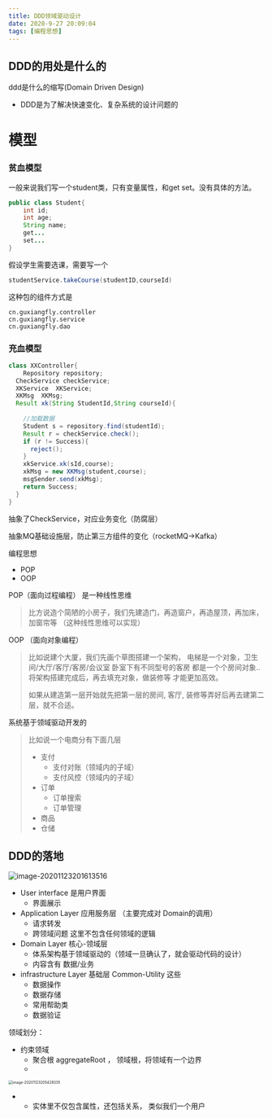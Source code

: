 ```yaml
---
title: DDD领域驱动设计
date: 2020-9-27 20:09:04
tags: [编程思想]
---
```




## DDD的用处是什么的

ddd是什么的缩写(Domain Driven Design)

- DDD是为了解决快速变化、复杂系统的设计问题的







# 模型

### 贫血模型

一般来说我们写一个student类，只有变量属性，和get set。没有具体的方法。

```java
public class Student{
	int id;
	int age;
	String name;
	get...
	set...
}
```

假设学生需要选课，需要写一个

```java
studentService.takeCourse(studentID,courseId)
```

这种包的组件方式是

```
cn.guxiangfly.controller
cn.guxiangfly.service
cn.guxiangfly.dao
```



### 充血模型

```java
class XXController{
	Repository repository;
  CheckService checkService;
  XKService  XKService;
  XKMsg  XKMsg;
  Result xk(String StudentId,String courseId){
    
    //加载数据
    Student s = repository.find(studentId);
    Result r = checkService.check();
    if (r != Success){
      reject();
    }
    xkService.xk(sId,course);
    xkMsg = new XKMsg(student,course);
    msgSender.send(xkMsg);
    return Success;
  }
}
```



抽象了CheckService，对应业务变化（防腐层）

抽象MQ基础设施层，防止第三方组件的变化（rocketMQ->Kafka）







编程思想

- POP
- OOP



POP（面向过程编程） 是一种线性思维

> 比方说造个简陋的小房子，我们先建造门，再造窗户，再造屋顶，再加床，加窗帘等    （这种线性思维可以实现）

OOP （面向对象编程）

> 比如说建个大厦，我们先画个草图搭建一个架构，  电梯是一个对象，卫生间/大厅/客厅/客房/会议室    卧室下有不同型号的客房 都是一个个房间对象.. 将架构搭建完成后，再去填充对象，做装修等 才能更加高效。
>
> 如果从建造第一层开始就先把第一层的房间, 客厅, 装修等弄好后再去建第二层，就不合适。







系统基于领域驱动开发的

> 比如说一个电商分有下面几层
>
> - 支付
>   - 支付对账（领域内的子域）
>   - 支付风控（领域内的子域）
> - 订单
>   - 订单搜索
>   - 订单管理
> - 商品
> - 仓储

## DDD的落地

![image-20201123201613516](https://gitee.com/guxiangfly/blogimage/raw/master/img/image-20201123201613516.png)



- User interface  是用户界面
  - 界面展示
- Application  Layer 应用服务层 （主要完成对 Domain的调用）
  - 请求转发
  - 跨领域问题 这里不包含任何领域的逻辑
- Domain Layer  核心-领域层
  - 体系架构基于领域驱动的（领域一旦确认了，就会驱动代码的设计）
  - 内容含有  数据/业务
- infrastructure Layer  基础层   Common-Utility 这些
  - 数据操作
  - 数据存储
  - 常用帮助类
  - 数据验证







领域划分：

- 约束领域
  - 聚合根 aggregateRoot ， 领域根，将领域有一个边界
  -  



<img src="https://gitee.com/guxiangfly/blogimage/raw/master/img/image-20201123205429335.png" alt="image-20201123205429335" style="zoom: 50%;" />

- - 实体里不仅包含属性，还包括关系，  类似我们一个用户